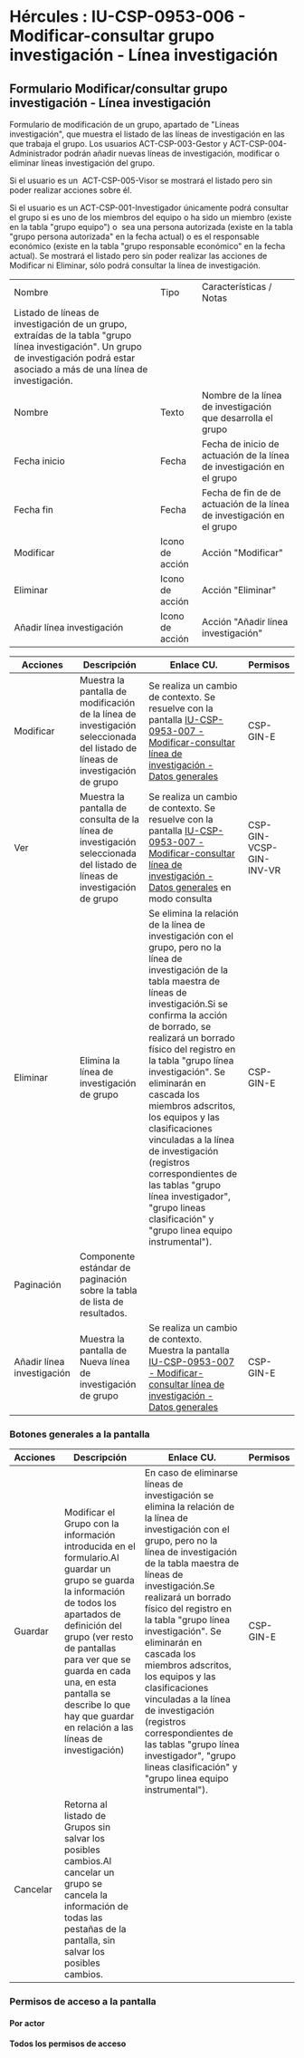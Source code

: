 # Hércules : IU\-CSP\-0953\-006 \- Modificar\-consultar grupo investigación \- Línea investigación



## Formulario Modificar/consultar grupo investigación \- Línea investigación

Formulario de modificación de un grupo, apartado de "Líneas investigación", que muestra el listado de las líneas de investigación en las que trabaja el grupo. Los usuarios ACT\-CSP\-003\-Gestor y ACT\-CSP\-004\-Administrador podrán añadir nuevas líneas de investigación, modificar o eliminar líneas investigación del grupo.

Si el usuario es un  ACT\-CSP\-005\-Visor se mostrará el listado pero sin poder realizar acciones sobre él.

Si el usuario es un ACT\-CSP\-001\-Investigador únicamente podrá consultar el grupo si es uno de los miembros del equipo o ha sido un miembro (existe en la tabla "grupo equipo") o  sea una persona autorizada (existe en la tabla "grupo persona autorizada" en la fecha actual) o es el responsable económico (existe en la tabla "grupo responsable económico" en la fecha actual). Se mostrará el listado pero sin poder realizar las acciones de Modificar ni Eliminar, sólo podrá consultar la línea de investigación.



|  | | |
| --- | --- | --- |
| Nombre | Tipo | Características / Notas |
| Listado de líneas de investigación de un grupo, extraídas de la tabla "grupo línea investigación". Un grupo de investigación podrá estar asociado a más de una línea de investigación. | | |
| Nombre | Texto | Nombre de la línea de investigación que desarrolla el grupo |
| Fecha inicio | Fecha | Fecha de inicio de actuación de la línea de investigación en el grupo |
| Fecha fin | Fecha | Fecha de fin de de actuación de la línea de investigación en el grupo |
| Modificar | Icono de acción | Acción "Modificar" |
| Eliminar | Icono de acción | Acción "Eliminar" |
| Añadir línea investigación | Icono de acción | Acción "Añadir línea investigación" |



| Acciones | Descripción | Enlace CU. | Permisos |
| --- | --- | --- | --- |
| Modificar | Muestra la pantalla de modificación de la línea de investigación seleccionada del listado de líneas de investigación de grupo | Se realiza un cambio de contexto. Se resuelve con la pantalla [IU\-CSP\-0953\-007 \- Modificar\-consultar línea de investigación \- Datos generales](/hercules/sgi-sistema-de-gestion-de-investigacion/requisitos-y-analisis-funcional/analisis-funcional-sgi-hercules/csp-modulo-de-convocatorias-ayudas-solicitudes-proyectos-y-contratos-y-grupos-de-investigacion/csp-interfaz-de-usuario/iu-csp-0950-grupos-de-investigacion/iu-csp-0953-modificar-consultar-grupo-de-investigacion/iu-csp-0953-006-modificar-consultar-grupo-investigacion-linea-investigacion/iu-csp-0953-007-modificar-consultar-linea-de-investigacion-datos-generales.md "/hercules/sgi-sistema-de-gestion-de-investigacion/requisitos-y-analisis-funcional/analisis-funcional-sgi-hercules/csp-modulo-de-convocatorias-ayudas-solicitudes-proyectos-y-contratos-y-grupos-de-investigacion/csp-interfaz-de-usuario/iu-csp-0950-grupos-de-investigacion/iu-csp-0953-modificar-consultar-grupo-de-investigacion/iu-csp-0953-006-modificar-consultar-grupo-investigacion-linea-investigacion/iu-csp-0953-007-modificar-consultar-linea-de-investigacion-datos-generales.md") | CSP\-GIN\-E |
| Ver | Muestra la pantalla de consulta de la línea de investigación seleccionada del listado de líneas de investigación de grupo | Se realiza un cambio de contexto. Se resuelve con la pantalla [IU\-CSP\-0953\-007 \- Modificar\-consultar línea de investigación \- Datos generales](/hercules/sgi-sistema-de-gestion-de-investigacion/requisitos-y-analisis-funcional/analisis-funcional-sgi-hercules/csp-modulo-de-convocatorias-ayudas-solicitudes-proyectos-y-contratos-y-grupos-de-investigacion/csp-interfaz-de-usuario/iu-csp-0950-grupos-de-investigacion/iu-csp-0953-modificar-consultar-grupo-de-investigacion/iu-csp-0953-006-modificar-consultar-grupo-investigacion-linea-investigacion/iu-csp-0953-007-modificar-consultar-linea-de-investigacion-datos-generales.md "/hercules/sgi-sistema-de-gestion-de-investigacion/requisitos-y-analisis-funcional/analisis-funcional-sgi-hercules/csp-modulo-de-convocatorias-ayudas-solicitudes-proyectos-y-contratos-y-grupos-de-investigacion/csp-interfaz-de-usuario/iu-csp-0950-grupos-de-investigacion/iu-csp-0953-modificar-consultar-grupo-de-investigacion/iu-csp-0953-006-modificar-consultar-grupo-investigacion-linea-investigacion/iu-csp-0953-007-modificar-consultar-linea-de-investigacion-datos-generales.md") en modo consulta | CSP\-GIN\-VCSP\-GIN\-INV\-VR |
| Eliminar | Elimina la línea de investigación de grupo | Se elimina la relación de la línea de investigación con el grupo, pero no la línea de investigación de la tabla maestra de líneas de investigación.Si se confirma la acción de borrado, se realizará un borrado físico del registro en la tabla "grupo línea investigación". Se eliminarán en cascada los miembros adscritos, los equipos y las clasificaciones vinculadas a la línea de investigación (registros correspondientes de las tablas "grupo línea investigador", "grupo lineas clasificación" y "grupo linea equipo instrumental"). | CSP\-GIN\-E |
| Paginación | Componente estándar de paginación sobre la tabla de lista de resultados. |  |  |
| Añadir línea  investigación | Muestra la pantalla de Nueva línea de investigación de grupo | Se realiza un cambio de contexto. Muestra la pantalla [IU\-CSP\-0953\-007 \- Modificar\-consultar línea de investigación \- Datos generales](/hercules/sgi-sistema-de-gestion-de-investigacion/requisitos-y-analisis-funcional/analisis-funcional-sgi-hercules/csp-modulo-de-convocatorias-ayudas-solicitudes-proyectos-y-contratos-y-grupos-de-investigacion/csp-interfaz-de-usuario/iu-csp-0950-grupos-de-investigacion/iu-csp-0953-modificar-consultar-grupo-de-investigacion/iu-csp-0953-006-modificar-consultar-grupo-investigacion-linea-investigacion/iu-csp-0953-007-modificar-consultar-linea-de-investigacion-datos-generales.md "/hercules/sgi-sistema-de-gestion-de-investigacion/requisitos-y-analisis-funcional/analisis-funcional-sgi-hercules/csp-modulo-de-convocatorias-ayudas-solicitudes-proyectos-y-contratos-y-grupos-de-investigacion/csp-interfaz-de-usuario/iu-csp-0950-grupos-de-investigacion/iu-csp-0953-modificar-consultar-grupo-de-investigacion/iu-csp-0953-006-modificar-consultar-grupo-investigacion-linea-investigacion/iu-csp-0953-007-modificar-consultar-linea-de-investigacion-datos-generales.md") | CSP\-GIN\-E |

### Botones generales a la pantalla



| Acciones | Descripción | Enlace CU. | Permisos |
| --- | --- | --- | --- |
| Guardar | Modificar el Grupo con la información introducida en el formulario.Al guardar un grupo se guarda la información de todos los apartados de definición del grupo (ver resto de pantallas para ver que se guarda en cada una, en esta pantalla se describe lo que hay que guardar en relación a las líneas de investigación) | En caso de eliminarse líneas de investigación se elimina la relación de la línea de investigación con el grupo, pero no la línea de investigación de la tabla maestra de líneas de investigación.Se realizará un borrado físico del registro en la tabla "grupo línea investigación". Se eliminarán en cascada los miembros adscritos, los equipos y las clasificaciones vinculadas a la línea de investigación (registros correspondientes de las tablas "grupo línea investigador", "grupo lineas clasificación" y "grupo linea equipo instrumental"). | CSP\-GIN\-E |
| Cancelar | Retorna al listado de Grupos sin salvar los posibles cambios.Al cancelar un grupo se cancela la información de todas las pestañas de la pantalla, sin salvar los posibles cambios. |  |  |

### Permisos de acceso a la pantalla

#### Por actor

#### Todos los permisos de acceso





